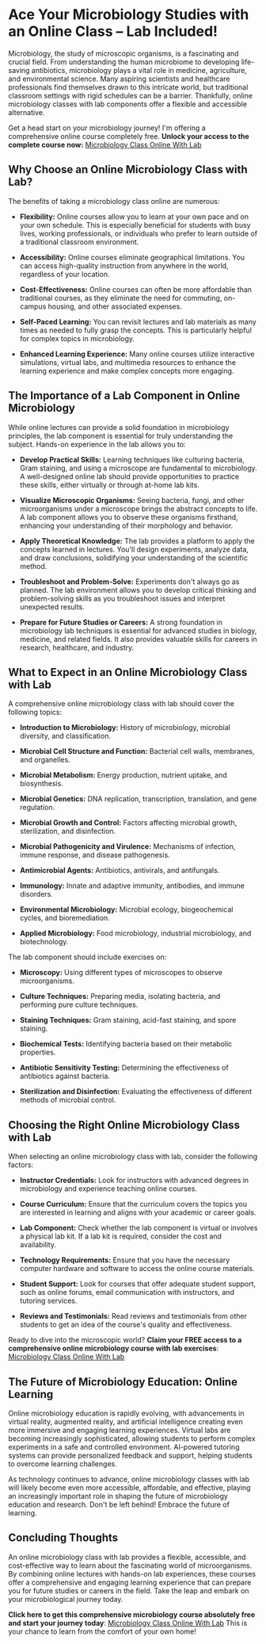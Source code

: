 # Ace Your Microbiology Studies with an Online Class – Lab Included!

Microbiology, the study of microscopic organisms, is a fascinating and crucial field. From understanding the human microbiome to developing life-saving antibiotics, microbiology plays a vital role in medicine, agriculture, and environmental science.  Many aspiring scientists and healthcare professionals find themselves drawn to this intricate world, but traditional classroom settings with rigid schedules can be a barrier. Thankfully, online microbiology classes with lab components offer a flexible and accessible alternative.

Get a head start on your microbiology journey! I'm offering a comprehensive online course completely free.  **Unlock your access to the complete course now:** [Microbiology Class Online With Lab](https://udemywork.com/microbiology-class-online-with-lab)

## Why Choose an Online Microbiology Class with Lab?

The benefits of taking a microbiology class online are numerous:

*   **Flexibility:** Online courses allow you to learn at your own pace and on your own schedule. This is especially beneficial for students with busy lives, working professionals, or individuals who prefer to learn outside of a traditional classroom environment.

*   **Accessibility:** Online courses eliminate geographical limitations. You can access high-quality instruction from anywhere in the world, regardless of your location.

*   **Cost-Effectiveness:** Online courses can often be more affordable than traditional courses, as they eliminate the need for commuting, on-campus housing, and other associated expenses.

*   **Self-Paced Learning:** You can revisit lectures and lab materials as many times as needed to fully grasp the concepts. This is particularly helpful for complex topics in microbiology.

*   **Enhanced Learning Experience:** Many online courses utilize interactive simulations, virtual labs, and multimedia resources to enhance the learning experience and make complex concepts more engaging.

## The Importance of a Lab Component in Online Microbiology

While online lectures can provide a solid foundation in microbiology principles, the lab component is essential for truly understanding the subject. Hands-on experience in the lab allows you to:

*   **Develop Practical Skills:**  Learning techniques like culturing bacteria, Gram staining, and using a microscope are fundamental to microbiology. A well-designed online lab should provide opportunities to practice these skills, either virtually or through at-home lab kits.

*   **Visualize Microscopic Organisms:**  Seeing bacteria, fungi, and other microorganisms under a microscope brings the abstract concepts to life.  A lab component allows you to observe these organisms firsthand, enhancing your understanding of their morphology and behavior.

*   **Apply Theoretical Knowledge:** The lab provides a platform to apply the concepts learned in lectures. You'll design experiments, analyze data, and draw conclusions, solidifying your understanding of the scientific method.

*   **Troubleshoot and Problem-Solve:**  Experiments don't always go as planned. The lab environment allows you to develop critical thinking and problem-solving skills as you troubleshoot issues and interpret unexpected results.

*   **Prepare for Future Studies or Careers:**  A strong foundation in microbiology lab techniques is essential for advanced studies in biology, medicine, and related fields. It also provides valuable skills for careers in research, healthcare, and industry.

## What to Expect in an Online Microbiology Class with Lab

A comprehensive online microbiology class with lab should cover the following topics:

*   **Introduction to Microbiology:**  History of microbiology, microbial diversity, and classification.

*   **Microbial Cell Structure and Function:**  Bacterial cell walls, membranes, and organelles.

*   **Microbial Metabolism:**  Energy production, nutrient uptake, and biosynthesis.

*   **Microbial Genetics:**  DNA replication, transcription, translation, and gene regulation.

*   **Microbial Growth and Control:**  Factors affecting microbial growth, sterilization, and disinfection.

*   **Microbial Pathogenicity and Virulence:**  Mechanisms of infection, immune response, and disease pathogenesis.

*   **Antimicrobial Agents:**  Antibiotics, antivirals, and antifungals.

*   **Immunology:**  Innate and adaptive immunity, antibodies, and immune disorders.

*   **Environmental Microbiology:**  Microbial ecology, biogeochemical cycles, and bioremediation.

*   **Applied Microbiology:**  Food microbiology, industrial microbiology, and biotechnology.

The lab component should include exercises on:

*   **Microscopy:**  Using different types of microscopes to observe microorganisms.

*   **Culture Techniques:**  Preparing media, isolating bacteria, and performing pure culture techniques.

*   **Staining Techniques:**  Gram staining, acid-fast staining, and spore staining.

*   **Biochemical Tests:**  Identifying bacteria based on their metabolic properties.

*   **Antibiotic Sensitivity Testing:**  Determining the effectiveness of antibiotics against bacteria.

*   **Sterilization and Disinfection:**  Evaluating the effectiveness of different methods of microbial control.

## Choosing the Right Online Microbiology Class with Lab

When selecting an online microbiology class with lab, consider the following factors:

*   **Instructor Credentials:**  Look for instructors with advanced degrees in microbiology and experience teaching online courses.

*   **Course Curriculum:**  Ensure that the curriculum covers the topics you are interested in learning and aligns with your academic or career goals.

*   **Lab Component:**  Check whether the lab component is virtual or involves a physical lab kit. If a lab kit is required, consider the cost and availability.

*   **Technology Requirements:**  Ensure that you have the necessary computer hardware and software to access the online course materials.

*   **Student Support:**  Look for courses that offer adequate student support, such as online forums, email communication with instructors, and tutoring services.

*   **Reviews and Testimonials:**  Read reviews and testimonials from other students to get an idea of the course's quality and effectiveness.

Ready to dive into the microscopic world? **Claim your FREE access to a comprehensive online microbiology course with lab exercises**: [Microbiology Class Online With Lab](https://udemywork.com/microbiology-class-online-with-lab)

##  The Future of Microbiology Education: Online Learning

Online microbiology education is rapidly evolving, with advancements in virtual reality, augmented reality, and artificial intelligence creating even more immersive and engaging learning experiences. Virtual labs are becoming increasingly sophisticated, allowing students to perform complex experiments in a safe and controlled environment.  AI-powered tutoring systems can provide personalized feedback and support, helping students to overcome learning challenges.

As technology continues to advance, online microbiology classes with lab will likely become even more accessible, affordable, and effective, playing an increasingly important role in shaping the future of microbiology education and research.  Don't be left behind! Embrace the future of learning.

## Concluding Thoughts

An online microbiology class with lab provides a flexible, accessible, and cost-effective way to learn about the fascinating world of microorganisms. By combining online lectures with hands-on lab experiences, these courses offer a comprehensive and engaging learning experience that can prepare you for future studies or careers in the field. Take the leap and embark on your microbiological journey today.

**Click here to get this comprehensive microbiology course absolutely free and start your journey today**: [Microbiology Class Online With Lab](https://udemywork.com/microbiology-class-online-with-lab) This is your chance to learn from the comfort of your own home!
